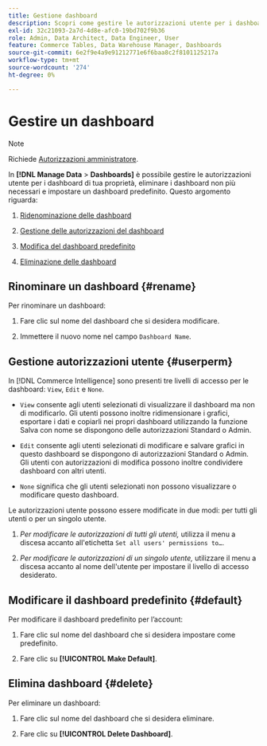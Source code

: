 ```yaml
---
title: Gestione dashboard
description: Scopri come gestire le autorizzazioni utente per i dashboard di tua proprietà, eliminare i dashboard non più necessari e impostare un dashboard predefinito.
exl-id: 32c21093-2a7d-4d8e-afc0-19bd702f9b36
role: Admin, Data Architect, Data Engineer, User
feature: Commerce Tables, Data Warehouse Manager, Dashboards
source-git-commit: 6e2f9e4a9e91212771e6f6baa8c2f8101125217a
workflow-type: tm+mt
source-wordcount: '274'
ht-degree: 0%

---
```


# Gestire un dashboard

>[!NOTE]
>
>Richiede [Autorizzazioni amministratore](../../administrator/user-management/user-management.md).

In **[!DNL Manage Data** > **Dashboards]** è possibile gestire le autorizzazioni utente per i dashboard di tua proprietà, eliminare i dashboard non più necessari e impostare un dashboard predefinito. Questo argomento riguarda:

1. [Ridenominazione delle dashboard](#rename)

1. [Gestione delle autorizzazioni del dashboard](#userperm)

1. [Modifica del dashboard predefinito](#default)

1. [Eliminazione delle dashboard](#delete)

## Rinominare un dashboard {#rename}

Per rinominare un dashboard:

1. Fare clic sul nome del dashboard che si desidera modificare.

2. Immettere il nuovo nome nel campo `Dashboard Name`.

## Gestione autorizzazioni utente {#userperm}

In [!DNL Commerce Intelligence] sono presenti tre livelli di accesso per le dashboard: `View`, `Edit` e `None`.

* `View` consente agli utenti selezionati di visualizzare il dashboard ma non di modificarlo. Gli utenti possono inoltre ridimensionare i grafici, esportare i dati e copiarli nei propri dashboard utilizzando la funzione Salva con nome se dispongono delle autorizzazioni Standard o Admin.

* `Edit` consente agli utenti selezionati di modificare e salvare grafici in questo dashboard se dispongono di autorizzazioni Standard o Admin. Gli utenti con autorizzazioni di modifica possono inoltre condividere dashboard con altri utenti.

* `None` significa che gli utenti selezionati non possono visualizzare o modificare questo dashboard.

Le autorizzazioni utente possono essere modificate in due modi: per tutti gli utenti o per un singolo utente.

1. *Per modificare le autorizzazioni di tutti gli utenti,* utilizza il menu a discesa accanto all&#39;etichetta `Set all users' permissions to…`.

1. *Per modificare le autorizzazioni di un singolo utente,* utilizzare il menu a discesa accanto al nome dell&#39;utente per impostare il livello di accesso desiderato.

## Modificare il dashboard predefinito {#default}

Per modificare il dashboard predefinito per l’account:

1. Fare clic sul nome del dashboard che si desidera impostare come predefinito.

1. Fare clic su **[!UICONTROL Make Default]**.

## Elimina dashboard {#delete}

Per eliminare un dashboard:

1. Fare clic sul nome del dashboard che si desidera eliminare.

1. Fare clic su **[!UICONTROL Delete Dashboard]**.
